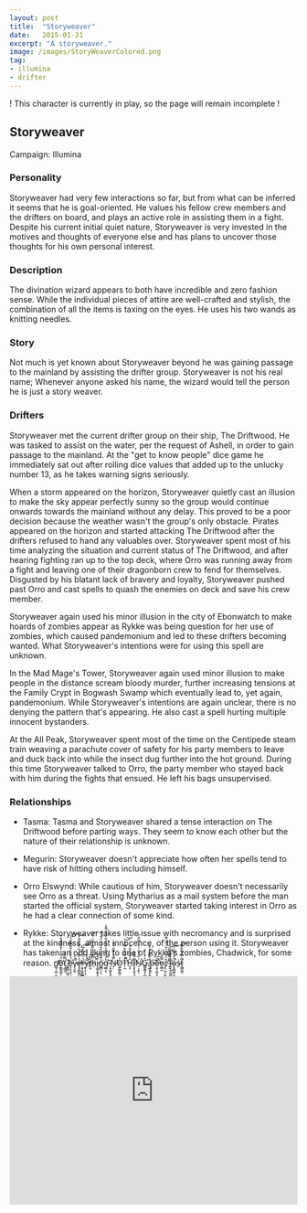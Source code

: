 ```yaml
---
layout: post
title:  "Storyweaver"
date:   2015-01-21
excerpt: "A storyweaver."
image: /images/StoryWeaverColored.png
tag:
- illumina
- drifter
---
```


! This character is currently in play, so the page will remain incomplete !

## Storyweaver
Campaign: Illumina

### Personality
Storyweaver had very few interactions so far, but from what can be inferred it seems that he is goal-oriented. He values his fellow crew members and the drifters on board, and plays an active role in assisting them in a fight. Despite his current initial quiet nature, Storyweaver is very invested in the motives and thoughts of everyone else and has plans to uncover those thoughts for his own personal interest.

### Description
The divination wizard appears to both have incredible and zero fashion sense. While the individual pieces of attire are well-crafted and stylish, the combination of all the items is taxing on the eyes. He uses his two wands as knitting needles.

### Story
Not much is yet known about Storyweaver beyond he was gaining passage to the mainland by assisting the drifter group. Storyweaver is not his real name; Whenever anyone asked his name, the wizard would tell the person he is just a story weaver.

### Drifters
Storyweaver met the current drifter group on their ship, The Driftwood. He was tasked to assist on the water, per the request of Ashell, in order to gain passage to the mainland. At the "get to know people" dice game he immediately sat out after rolling dice values that added up to the unlucky number 13, as he takes warning signs seriously.

When a storm appeared on the horizon, Storyweaver quietly cast an illusion to make the sky appear perfectly sunny so the group would continue onwards towards the mainland without any delay. This proved to be a poor decision because the weather wasn't the group's only obstacle. Pirates appeared on the horizon and started attacking The Driftwood after the drifters refused to hand any valuables over. Storyweaver spent most of his time analyzing the situation and current status of The Driftwood, and after hearing fighting ran up to the top deck, where Orro was running away from a fight and leaving one of their dragonborn crew to fend for themselves. Disgusted by his blatant lack of bravery and loyalty, Storyweaver pushed past Orro and cast spells to quash the enemies on deck and save his crew member.

Storyweaver again used his minor illusion in the city of Ebonwatch to make hoards of zombies appear as Rykke was being question for her use of zombies, which caused pandemonium and led to these drifters becoming wanted. What Storyweaver's intentions were for using this spell are unknown.

In the Mad Mage's Tower, Storyweaver again used minor illusion to make people in the distance scream bloody murder, further increasing tensions at the Family Crypt in Bogwash Swamp which eventually lead to, yet again, pandemonium. While Storyweaver's intentions are again unclear, there is no denying the pattern that's appearing. He also cast a spell hurting multiple innocent bystanders.

At the All Peak, Storyweaver spent most of the time on the Centipede steam train weaving a parachute cover of safety for his party members to leave and duck back into while the insect dug further into the hot ground. During this time Storyweaver talked to Orro, the party member who stayed back with him during the fights that ensued. He left his bags unsupervised.

### Relationships
- Tasma: Tasma and Storyweaver shared a tense interaction on The Driftwood before parting ways. They seem to know each other but the nature of their relationship is unknown.

- Megurin: Storyweaver doesn't appreciate how often her spells tend to have risk of hitting others including himself.

- Orro Elswynd: While cautious of him, Storyweaver doesn't necessarily see Orro as a threat. Using Mytharius as a mail system before the man started the official system, Storyweaver started taking interest in Orro as he had a clear connection of some kind.

- Rykke: Storyweaver takes little issue with necromancy and is surprised at the kindness, almost innocence, of the person using it. Storyweaver has taken an odd liking to one of Rykke's zombies, Chadwick, for some reason.
n̸̛̳̘̩̪̜̫̩̳͈̤̟͔̕ǫ̷̛̳̭̲̰̩͖̖̭̰̺̆̈́͂̉̽̓̽͌̍̀͒͒ţ̷͖̼̩̿̓̀̕ ̸̡͇̲͕̺̠͇̯͇̙̯͊͜ë̷̢͔͉̝̹̮̹͖́̀̐̆̊͒̂͆͒̆̔͘͘͝͝v̴̡̧̰̏́͛̚ͅȩ̶̡̛̳̺̭̰̖͙̖̗̠͔̠̹͍̙́̍̈͊̈́͋͐͂̈́̋̾̕͝ŗ̷̬͉̱̗̳͇͕̼̦̙̙̭̖́̍̈́̇̋̓̅͠͝͝y̶̢͓̣͕̣̰͇͔̼͈͍̼̯͂̉̾̚t̸̩͈͂̐͝ḧ̵̛̜͊̽̈́͛͂͊̍̓̈͗͛̊̚͝i̷̢͚͓̼̟̝̞̝̠͖̼̤͓̳̐̆͋͜n̵͇̻͕̩̜̾͊̎̏͛̒̏̈́̓̈́̂́͆͘g̵̛̰͔̹̔͗̈́̎̐̍̉̐̉͋̓̾͐͌̓ ̷̜̟͚̙̥͈̱̠͝N̶̟̣̿̓̓̃͂̇̄̈́̕̕O̷͖̩̻̙̻̹̭̓T̵̜̼͋̋͂̅͛̎̿́̍̚̕̚͝͝H̵̛̬̞̄͐͊͋͐̐̄I̶̧͙͓̱̹̘̱̼̝̐̃̃̓͘̕N̷̠̩̯̗̹̍̋̍̀͋̇͗̽̇̅̋͒̂͘̕͘G̷̛̳̬͇̝̠̪̞͎̓̒ͅ ̸̜̲̝͙͎̯̻̤̖̙̯͚͒̀͌͂͗̍̓͐p̵̙͔̤͠o̷̧̮͕͖͙̩͈͊̈͘̕̚͠o̵͖͈̫̿́r̸̡̢̫̜̮̫̥̬̗͈̻̯̩͋̈́͑̎͗̌̈́̂̈́͊ ̷̟̠̔̎͌͌̿̋͝l̴̘̙̲̞̺͚͖̖̀͗͋̕͠ǫ̴̙̻͚̜̟͎̰͔́͛̽̀̋̈̈̇̚͝s̶̤͑t̵̯̻̯̺̖̎͑͆́͋̐̃̃̕͝


<iframe width="100%" height="400" scrolling="yes" frameborder="no" allow="autoplay" src="https://w.soundcloud.com/player/?url=https%3A//api.soundcloud.com/playlists/1059676003%3Fsecret_token%3Ds-7h81hyEAifj&color=%23debc8e&auto_play=true&hide_related=false&show_comments=true&show_user=true&show_reposts=false&show_teaser=true"></iframe>
